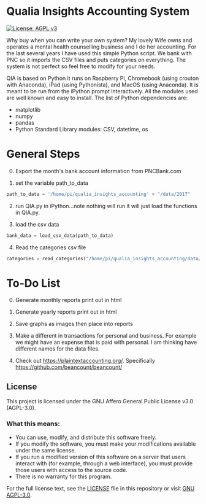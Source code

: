 # Qualia Insights Accounting System

[![License: AGPL v3](https://img.shields.io/badge/License-AGPL%20v3-blue.svg)](https://www.gnu.org/licenses/agpl-3.0)

Why buy when you can write your own system? My lovely Wife owns and operates a
mental health counselling business and I do her accounting.  For the last
several years I have used this simple Python script.  We bank with PNC so it
imports the CSV files and puts categories on everything.  The system is not
perfect so feel free to modify for your needs.

QIA is based on Python it runs on Raspberry Pi, Chromebook (using crouton with
Anaconda), iPad (using Pythonista), and MacOS (using Anaconda).  It is meant
to be run from the iPython prompt interactively. All the modules used are well
known and easy to install. The list of Python dependencies are:
* matplotlib
* numpy
* pandas
* Python Standard Library modules: CSV, datetime, os

# General Steps

0. Export the month's bank account information from PNCBank.com

1. set the variable path_to_data
```python
path_to_data = '/home/pi/qualia_insights_accounting' + "/data/2017"
```

2. run QIA.py in iPython...note nothing will run it will just load
the functions in QIA.py.

3. load the csv data
```python
bank_data = load_csv_data(path_to_data)
```

4. Read the categories csv file
```python
categories = read_categories("/home/pi/qualia_insights_accounting/data/categories.csv")
```

# To-Do List

0. Generate monthly reports print out in html

1. Generate yearly reports print out in html

2. Save graphs as images then place into reports

3. Make a different in transactions for personal and business.  For example
we might have an expense that is paid with personal.  I am thinking have
different names for the data files.

4. Check out https://plaintextaccounting.org/. Specifically https://github.com/beancount/beancount/

## License

This project is licensed under the GNU Affero General Public License v3.0 (AGPL-3.0).

### What this means:

- You can use, modify, and distribute this software freely.
- If you modify the software, you must make your modifications available under the same license.
- If you run a modified version of this software on a server that users interact with (for example, through a web interface), you must provide those users with access to the source code.
- There is no warranty for this program.

For the full license text, see the [LICENSE](LICENSE) file in this repository or visit [GNU AGPL-3.0](https://www.gnu.org/licenses/agpl-3.0.html).
